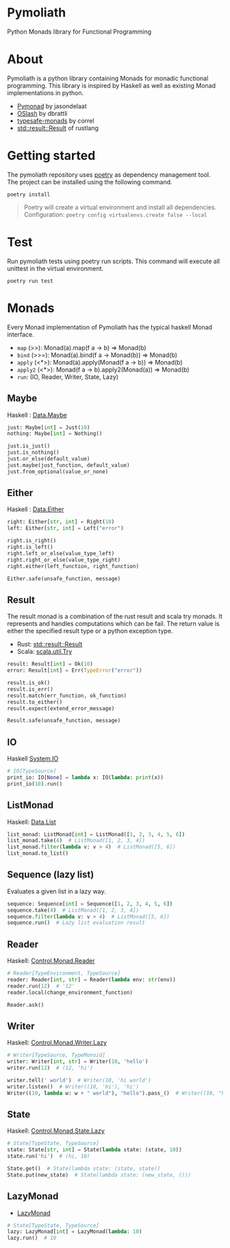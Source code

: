 # Pymoliath

Python Monads library for Functional Programming

# About

Pymoliath is a python library containing Monads for monadic functional programming. This library is inspired by Haskell
as well as existing Monad implementations in python.

* [Pymonad](https://github.com/jasondelaat/pymonad) by jasondelaat
* [OSlash](https://github.com/dbrattli/OSlash) by dbrattli
* [typesafe-monads](https://github.com/correl/typesafe-monads) by correl
* [std::result::Result](https://doc.rust-lang.org/std/result/enum.Result.html#) of rustlang

# Getting started

The pymoliath repository uses [poetry](https://python-poetry.org/) as dependency management tool. The project can be
installed using the following command.

```
poetry install
```

> Poetry will create a virtual environment and install all dependencies.
> Configuration: `poetry config virtualenvs.create false --local`

# Test

Run pymoliath tests using poetry run scripts. This command will execute all unittest in the virtual environment.

```
poetry run test
```

# Monads

Every Monad implementation of Pymoliath has the typical haskell Monad interface.

* `map` (>>): Monad(a).map(f a -> b) => Monad(b)
* `bind` (>>=): Monad(a).bind(f a -> Monad(b)) => Monad(b)
* `apply` (<*>): Monad(a).apply(Monad(f a -> b)) => Monad(b)
* `apply2` (<*>): Monad(f a -> b).apply2(Monad(a)) => Monad(b)
* `run`: (IO, Reader, Writer, State, Lazy)

## Maybe

Haskell : [Data.Maybe](https://hackage.haskell.org/package/base-4.16.0.0/docs/Data-Maybe.html)

```python
just: Maybe[int] = Just(10)
nothing: Maybe[int] = Nothing()

just.is_just()
just.is_nothing()
just.or_else(default_value)
just.maybe(just_function, default_value)
just.from_optional(value_or_none)
```

## Either

Haskell : [Data.Either](https://hackage.haskell.org/package/base-4.16.0.0/docs/Data-Either.html)

```python
right: Either[str, int] = Right(10)
left: Either[str, int] = Left("error")

right.is_right()
right.is_left()
right.left_or_else(value_type_left)
right.right_or_else(value_type_right)
right.either(left_function, right_function)

Either.safe(unsafe_function, message)
```

## Result

The result monad is a combination of the rust result and scala try monads. It represents and handles computations which
can be fail. The return value is either the specified result type or a python exception type.

* Rust: [std::result::Result](https://doc.rust-lang.org/std/result/enum.Result.html#)
* Scala: [scala.util.Try](https://www.scala-lang.org/api/2.12.4/scala/util/Try.html)

```python
result: Result[int] = Ok(10)
error: Result[int] = Err(TypeError("error"))

result.is_ok()
result.is_err()
result.match(err_function, ok_function)
result.to_either()
result.expect(extend_error_message)

Result.safe(unsafe_function, message)
```

## IO

Haskell [System.IO](https://hackage.haskell.org/package/base-4.16.0.0/docs/System-IO.html#t:IO)

```python
# IO[TypeSource]
print_io: IO[None] = lambda x: IO(lambda: print(x))
print_io(10).run()
```

## ListMonad

Haskell: [Data.List](https://hackage.haskell.org/package/base-4.16.0.0/docs/Data-List.html)

```python
list_monad: ListMonad[int] = ListMonad([1, 2, 3, 4, 5, 6])
list_monad.take(4)  # ListMonad([1, 2, 3, 4])
list_monad.filter(lambda v: v > 4)  # ListMonad([5, 6])
list_monad.to_list()
```

## Sequence (lazy list)

Evaluates a given list in a lazy way.

```python
sequence: Sequence[int] = Sequence([1, 2, 3, 4, 5, 6])
sequence.take(4)  # ListMonad([1, 2, 3, 4])
sequence.filter(lambda v: v > 4)  # ListMonad([5, 6])
sequence.run()  # Lazy list evaluation result
```

## Reader

Haskell: [Control.Monad.Reader](https://hackage.haskell.org/package/mtl-2.2.2/docs/Control-Monad-Reader.html)

```python
# Reader[TypeEnvironment, TypeSource]
reader: Reader[int, str] = Reader(lambda env: str(env))
reader.run(12)  # '12'
reader.local(change_environment_function)

Reader.ask()
```

## Writer

Haskell: [Control.Monad.Writer.Lazy](https://hackage.haskell.org/package/mtl-2.2.2/docs/Control-Monad-Writer-Lazy.html)

```python
# Writer[TypeSource, TypeMonoid]
writer: Writer[int, str] = Writer(10, 'hello')
writer.run(12)  # (12, 'hi')

writer.tell(' world')  # Writer(10, 'hi world')
writer.listen()  # Writer((10, 'hi'), 'hi')
Writer((10, lambda w: w + " world"), "hello").pass_()  # Writer((10, "hello world")
```

## State

Haskell: [Control.Monad.State.Lazy](https://hackage.haskell.org/package/mtl-2.2.2/docs/Control-Monad-State-Lazy.html)

```python
# State[TypeState, TypeSource]
state: State[str, int] = State(lambda state: (state, 10))
state.run('hi')  # (hi, 10)

State.get()  # State(lambda state: (state, state))
State.put(new_state)  # State(lambda state: (new_state, ()))
```

## LazyMonad

* [LazyMonad](https://www.philliams.com/monads-in-python/)

```python
# State[TypeState, TypeSource]
lazy: LazyMonad[int] = LazyMonad(lambda: 10)
lazy.run()  # 10
```
